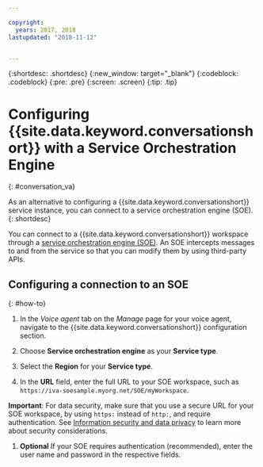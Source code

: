```yaml
---

copyright:
  years: 2017, 2018
lastupdated: "2018-11-12"


---
```


{:shortdesc: .shortdesc}
{:new_window: target="_blank"}
{:codeblock: .codeblock}
{:pre: .pre}
{:screen: .screen}
{:tip: .tip}

# Configuring {{site.data.keyword.conversationshort}} with a Service Orchestration Engine
{: #conversation_va}

As an alternative to configuring a {{site.data.keyword.conversationshort}} service instance, you can connect to a service orchestration engine (SOE).
{: shortdesc}

You can connect to a {{site.data.keyword.conversationshort}} workspace through a [service orchestration engine (SOE)](about.html#arch-soe). An SOE intercepts messages to and from the service so that you can modify them by using third-party APIs.

## Configuring a connection to an SOE
{: #how-to}

1. In the _Voice agent_ tab on the _Manage_ page for your voice agent, navigate to the {{site.data.keyword.conversationshort}} configuration section.

1. Choose **Service orchestration engine** as your **Service type**.

1. Select the **Region** for your **Service type**.

1. In the **URL** field, enter the full URL to your SOE workspace, such as `https://iva-soesample.myorg.net/SOE/myWorkspace`.

  **Important**: For data security, make sure that you use a secure URL for your SOE workspace, by using `https:` instead of `http:`, and require authentication. See [Information security and data privacy](infosec.html) to learn more about security considerations.

1. **Optional** If your SOE requires authentication (recommended), enter the user name and password in the respective fields.
